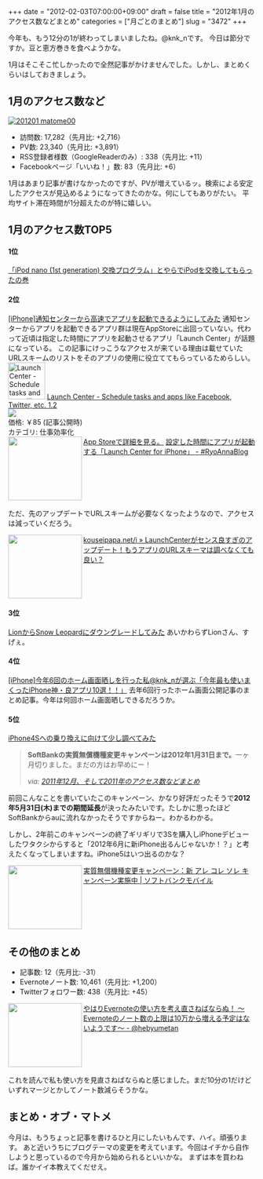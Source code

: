 +++
date = "2012-02-03T07:00:00+09:00"
draft = false
title = "2012年1月のアクセス数などまとめ"
categories = ["月ごとのまとめ"]
slug = "3472"
+++

今年も、もう12分の1が終わってしまいましたね。@knk_nです。
今日は節分ですか。豆と恵方巻きを食べようかな。

1月はそこそこ忙しかったので全然記事がかけませんでした。しかし、まとめくらいはしておきましょう。<!--more--><h2>1月のアクセス数など</h2>
<a href="https://knk-n.com/images/2012/02/201201_matome00.png" title="201201 matome00"><img src="https://knk-n.com/images/2012/02/201201_matome00.png" alt="201201 matome00" title="201201_matome00.png" /></a>
<ul>
<li>訪問数: 17,282（先月比: +2,716）</li>
<li>PV数: 23,340（先月比: +3,891）</li>
<li>RSS登録者様数（GoogleReaderのみ）: 338（先月比: +11）</li>
<li>Facebookページ「いいね！」数: 83（先月比: +6）</li>
</ul>

1月はあまり記事が書けなかったのですが、PVが増えているッ。検索による安定したアクセスが見込めるようになってきたのかな。何にしてもありがたい。
平均サイト滞在時間が1分超えたのが特に嬉しい。

<h2>1月のアクセス数TOP5</h2>
<h4>1位</h4>
<a href="https://knk-n.com/2012/01/05/see_you_ipod-nano-1st/" target="_blank">「iPod nano (1st generation) 交換プログラム」とやらでiPodを交換してもらったの巻</a><a href="http://b.hatena.ne.jp/entry/https://knk-n.com/2012/01/05/see_you_ipod-nano-1st/" target="_blank"><img src="http://b.hatena.ne.jp/entry/image/https://knk-n.com/2012/01/05/see_you_ipod-nano-1st/" alt="" /></a>

<h4>2位</h4>
<a href="https://knk-n.com/2011/12/15/notification-center/" target="_blank">[iPhone]通知センターから高速でアプリを起動できるようにしてみた</a><a href="http://b.hatena.ne.jp/entry/https://knk-n.com/2011/12/15/notification-center/" target="_blank"><img src="http://b.hatena.ne.jp/entry/image/https://knk-n.com/2011/12/15/notification-center/" alt="" /></a>
通知センターからアプリを起動できるアプリ群は現在AppStoreに出回っていない。代わって近頃は指定した時間にアプリを起動させるアプリ「Launch Center」が話題になっている。
この記事にけっこうなアクセスが来ている理由は載せていたURLスキームのリストをそのアプリの使用に役立ててもらっているためらしい。
<a href="http://itunes.apple.com/jp/app/launch-center-schedule-tasks/id488626436?mt=8&uo=4" target="new"><img class="appstorehelper_appicn" width="75" height="75" src="http://a3.mzstatic.com/us/r1000/112/Purple/4c/51/8f/mzl.pqbxnnwk.jpg" alt="Launch Center - Schedule tasks and apps like Facebook, Twitter, etc. - App Cubby"></a>
<a href="http://itunes.apple.com/jp/app/launch-center-schedule-tasks/id488626436?mt=8&uo=4" target="new">Launch Center - Schedule tasks and apps like Facebook, Twitter, etc. 1.2</a><br>
<a href="http://itunes.apple.com/jp/app/launch-center-schedule-tasks/id488626436?mt=8&uo=4" target="itunes_store"><img class="appstorehelper_icn" src="http://ax.phobos.apple.com.edgesuite.net/ja_jp/images/web/linkmaker/badge_appstore-sm.gif" ></a><br>
価格: &#65509;85 (記事公開時)<br>
カテゴリ: 仕事効率化<br>
<a href="http://itunes.apple.com/jp/app/launch-center-schedule-tasks/id488626436?mt=8&uo=4" target="new">App Storeで詳細を見る。</a>
<table width="100%"><a href="http://d.hatena.ne.jp/RyoAnna/20120128/1327707009" target="_blank"><img class="alignleft" align="left" border="0" src="http://capture.heartrails.com/150x130/shadow?http://d.hatena.ne.jp/RyoAnna/20120128/1327707009" alt="" width="150" height="130" /></a><a href="http://d.hatena.ne.jp/RyoAnna/20120128/1327707009" target="_blank">設定した時間にアプリが起動する「Launch Center for iPhone」 - #RyoAnnaBlog</a><a href="http://b.hatena.ne.jp/entry/http://d.hatena.ne.jp/RyoAnna/20120128/1327707009" target="_blank"><img border="0" src="http://b.hatena.ne.jp/entry/image/http://d.hatena.ne.jp/RyoAnna/20120128/1327707009" alt="" /></a></table>

ただ、先のアップデートでURLスキームが必要なくなったようなので、アクセスは減っていくだろう。
<table width="100%"><a href="http://kouseipapa.net/archives/6788" target="_blank"><img class="alignleft" align="left" border="0" src="http://capture.heartrails.com/150x130/shadow?http://kouseipapa.net/archives/6788" alt="" width="150" height="130" /></a><a href="http://kouseipapa.net/archives/6788" target="_blank">kouseipapa.net/i » LaunchCenterがセンス良すぎのアップデート！もうアプリのURLスキーマは調べなくても良い？</a><a href="http://b.hatena.ne.jp/entry/http://kouseipapa.net/archives/6788" target="_blank"><img border="0" src="http://b.hatena.ne.jp/entry/image/http://kouseipapa.net/archives/6788" alt="" /></a></table>

<h4>3位</h4>
<a href="https://knk-n.com/2011/08/08/lion_snowleopard/" target="_blank">LionからSnow Leopardにダウングレードしてみた</a><a href="http://b.hatena.ne.jp/entry/https://knk-n.com/2011/08/08/lion_snowleopard/" target="_blank"><img src="http://b.hatena.ne.jp/entry/image/https://knk-n.com/2011/08/08/lion_snowleopard/" alt="" /></a>
あいかわらずLionさん、すげぇ。

<h4>4位</h4>
<a href="https://knk-n.com/2011/12/31/2011most-used-app/" target="_blank">[iPhone]今年6回のホーム画面晒しを行った私@knk_nが選ぶ「今年最も使いまくったiPhone神・良アプリ10選！！」</a><a href="http://b.hatena.ne.jp/entry/https://knk-n.com/2011/12/31/2011most-used-app/" target="_blank"><img src="http://b.hatena.ne.jp/entry/image/https://knk-n.com/2011/12/31/2011most-used-app/" alt="" /></a>
去年6回行ったホーム画面公開記事のまとめ記事。今年は何回ホーム画面晒しできるだろうか。
<h4>5位</h4>
<a href="https://knk-n.com/2011/10/08/iphone4s/" target="_blank">iPhone4Sへの乗り換えに向けて少し調べてみた</a><a href="http://b.hatena.ne.jp/entry/https://knk-n.com/2011/10/08/iphone4s/" target="_blank"><img src="http://b.hatena.ne.jp/entry/image/https://knk-n.com/2011/10/08/iphone4s/" alt="" /></a>
<blockquote cite="https://knk-n.com/2012/01/04/201112_matome/" title="2011年12月、そして2011年のアクセス数などまとめ | けんけん.com">
<p><strong>SoftBankの実質無償機種変更キャンペーンは2012年1月31日まで。</strong>一ヶ月切りました。まだの方はお早めにー！</p>
<cite>via: <a href="https://knk-n.com/2012/01/04/201112_matome/" target="_blank">2011年12月、そして2011年のアクセス数などまとめ</a></cite>
</blockquote>
前回こんなことを書いていたこのキャンペーン、かなり好評だったそうで<strong>2012年5月31日(木)までの期間延長</strong>が決ったみたいです。たしかに思ったほどSoftBankからauに流れなかったそうですからねー。わかるわかる。

しかし、2年前このキャンペーンの終了ギリギリで3Sを購入しiPhoneデビューしたワタクシからすると「2012年6月に新iPhone出るんじゃないか！？」と考えたくなってしまいますね。iPhone5はいつ出るのかな？
<table width="100%"><a href="http://mb.softbank.jp/mb/special/are_kore_sore/upgrade/" target="_blank"><img class="alignleft" align="left" border="0" src="http://capture.heartrails.com/150x130/shadow?http://mb.softbank.jp/mb/special/are_kore_sore/upgrade/" alt="" width="150" height="130" /></a><a href="http://mb.softbank.jp/mb/special/are_kore_sore/upgrade/" target="_blank">実質無償機種変更キャンペーン：新 アレ コレ ソレ キャンペーン実施中 | ソフトバンクモバイル</a><a href="http://b.hatena.ne.jp/entry/http://mb.softbank.jp/mb/special/are_kore_sore/upgrade/" target="_blank"><img border="0" src="http://b.hatena.ne.jp/entry/image/http://mb.softbank.jp/mb/special/are_kore_sore/upgrade/" alt="" /></a></table>

<h2>その他のまとめ</h2>
<ul>
<li>記事数: 12（先月比: -31）</li>
<li>Evernoteノート数: 10,461（先月比: +1,200）</li>
<li>Twitterフォロワー数: 438（先月比: +45）</li>
</ul>
<table width="100%"><a href="http://d.hatena.ne.jp/hebyumetan/20120124/1327430949" target="_blank"><img class="alignleft" align="left" border="0" src="http://capture.heartrails.com/150x130/shadow?http://d.hatena.ne.jp/hebyumetan/20120124/1327430949" alt="" width="150" height="130" /></a><a href="http://d.hatena.ne.jp/hebyumetan/20120124/1327430949" target="_blank">やはりEvernoteの使い方を考え直さねばならぬ！ ～Evernoteのノート数の上限は10万から増える予定はないようです～ - @hebyumetan</a><a href="http://b.hatena.ne.jp/entry/http://d.hatena.ne.jp/hebyumetan/20120124/1327430949" target="_blank"><img border="0" src="http://b.hatena.ne.jp/entry/image/http://d.hatena.ne.jp/hebyumetan/20120124/1327430949" alt="" /></a></table>
これを読んで私も使い方を見直さねばならぬと感じました。まだ10分の1だけどいずれマージとかしてノート数減らそうかな。

<h2>まとめ・オブ・マトメ</h2>
今月は、もうちょっと記事を書けるひと月にしたいもんです、ハイ。頑張ります。
あと近いうちにブログテーマの変更を考えています。今回はイチから自作しようと思っているので今月から始められるといいかな。
まずは本を買わねば。誰かイイ本教えてくだせえ。

